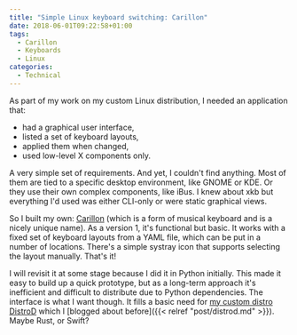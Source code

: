 ```yaml
---
title: "Simple Linux keyboard switching: Carillon"
date: 2018-06-01T09:22:58+01:00
tags:
  - Carillon
  - Keyboards
  - Linux
categories:
  - Technical
---
```


As part of my work on my custom Linux distribution, I needed an application that:

* had a graphical user interface,
* listed a set of keyboard layouts,
* applied them when changed,
* used low-level X components only.

A very simple set of requirements. And yet, I couldn't find anything. Most of them are tied to a specific desktop environment, like GNOME or KDE. Or they use their own complex components, like iBus. I knew about xkb but everything I'd used was either CLI-only or were static graphical views.

So I built my own: [Carillon](https://github.com/sbreatnach/carillon) (which is a form of musical keyboard and is a nicely unique name). As a version 1, it's functional but basic. It works with a fixed set of keyboard layouts from a YAML file, which can be put in a number of locations. There's a simple systray icon that supports selecting the layout manually. That's it!

I will revisit it at some stage because I did it in Python initially. This made it easy to build up a quick prototype, but as a long-term approach it's inefficient and difficult to distribute due to Python dependencies. The interface is what I want though. It fills a basic need for [my custom distro DistroD](https://github.com/sbreatnach/distrod) which I [blogged about before]({{< relref "post/distrod.md" >}}). Maybe Rust, or Swift?
